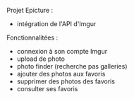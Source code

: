 Projet Epicture :

- intégration de l'API d'Imgur


Fonctionnalitées : 

- connexion à son compte Imgur
- upload de photo
- photo finder (recherche pas galleries)
- ajouter des photos aux favoris
- supprimer des photos des favoris
- consulter ses favoris